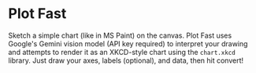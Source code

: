 # Plot Fast

Sketch a simple chart (like in MS Paint) on the canvas. Plot Fast uses Google's Gemini vision model (API key required) to interpret your drawing and attempts to render it as an XKCD-style chart using the `chart.xkcd` library. Just draw your axes, labels (optional), and data, then hit convert!
